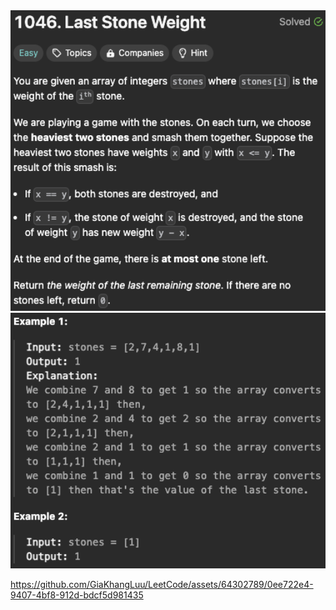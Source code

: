<img width="565" alt="topic" src="./desc_last_stone_weight.png">
<img width="565" alt="topic" src="./example_last_stone_weight.png">

https://github.com/GiaKhangLuu/LeetCode/assets/64302789/0ee722e4-9407-4bf8-912d-bdcf5d981435

